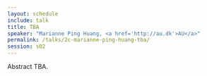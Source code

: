 ```yaml
---
layout: schedule
include: talk
title: TBA
speaker: "Marianne Ping Huang, <a href='http://au.dk'>AU</a>"
permalink: /talks/2c-marianne-ping-huang-tba/
session: s02
---
```


Abstract TBA.
